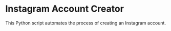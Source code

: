 # Instagram Account Creator

This Python script automates the process of creating an Instagram account.
